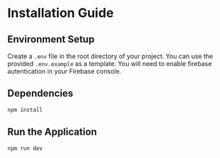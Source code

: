 # Installation Guide
## Environment Setup
Create a `.env` file in the root directory of your project. You can use the provided `.env.example` as a template. You will need to enable firebase autentication in your Firebase console.
## Dependencies 
```bash
npm install
```
## Run the Application

```bash
npm run dev
```
